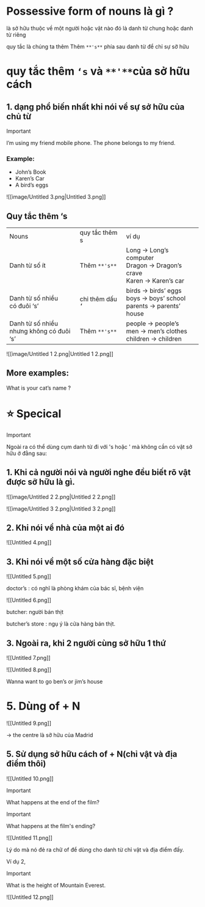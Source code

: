   

  

# Possessive form of nouns là gì ?

là sở hữu thuộc về một người hoặc vật nào đó là danh từ chung hoặc danh từ riêng

quy tắc là chúng ta thêm Thêm `**'s**` phía sau danh từ để chỉ sự sỡ hữu

  

# quy tắc thêm **`‘s`** và `**'**`của sở hữu cách

## 1. dạng phổ biến nhất khi nói về sự sở hữu của chủ từ

  

> [!important]  
> I’m using my friend mobile phone. The phone belongs to my friend.  

  

### Example:

- John’s Book
- Karen’s Car
- A bird’s eggs

![[image/Untitled 3.png|Untitled 3.png]]

## Quy tắc thêm ‘s

|   |   |   |
|---|---|---|
|Nouns|quy tắc thêm s|ví dụ|
|Danh từ số ít|Thêm `**'s**`|Long → Long’s computer  <br>Dragon → Dragon’s crave  <br>Karen → Karen’s car|
|Danh từ số nhiều  <br>có đuôi ‘s’|chỉ thêm dấu **`‘`**|birds → birds’ eggs  <br>boys → boys’ school  <br>parents → parents’ house|
|Danh từ số nhiều  <br>nhưng không có đuôi ‘s’|Thêm `**'s**`|people → people’s  <br>men → men’s clothes  <br>children → children|

![[image/Untitled 1 2.png|Untitled 1 2.png]]

  

## More examples:

What is your cat’s name ?

  

# ⭐ Specical

> [!important]  
> Ngoài ra có thể dùng cụm danh từ đi với 's hoặc ' mà không cần có vật sở hữu ở đằng sau:  

## 1. Khi cả **người nói và người nghe** đều biết **rõ vật được sỡ hữu** là gì.

![[image/Untitled 2 2.png|Untitled 2 2.png]]

![[image/Untitled 3 2.png|Untitled 3 2.png]]

  

## 2. Khi nói về nhà của một ai đó

![[Untitled 4.png]]

  

## 3. Khi nói về một số cửa hàng đặc biệt

![[Untitled 5.png]]

  

doctor’s : có nghĩ là phòng khám của bác sĩ, bệnh viện

  

![[Untitled 6.png]]

  

butcher: người bán thịt

butcher’s store : ngụ ý là cửa hàng bán thịt.

  

## 3. Ngoài ra, khi 2 người cùng sở hữu 1 thứ

![[Untitled 7.png]]

  

![[Untitled 8.png]]

  

Wanna want to go ben’s or jim’s house

  

  

# 5. Dùng of + N

![[Untitled 9.png]]

→ the centre là sỡ hữu của Madrid

## 5. Sử dụng sở hữu cách of + N(chỉ vật và địa điểm thôi)

  

![[Untitled 10.png]]

  

> [!important]  
> What happens at the end of the film?  
  
> [!important]  
> What happens at the film's ending?  

![[Untitled 11.png]]

Lý do mà nó đẻ ra chữ of để dùng cho danh từ chỉ vật và địa điểm đấy.

Ví dụ 2,

> [!important]  
> What is the height of Mountain Everest.  

  

![[Untitled 12.png]]